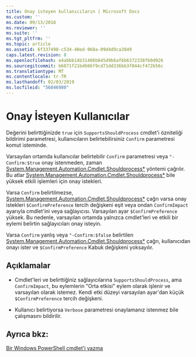 ```yaml
---
title: Onay isteyen kullanıcıların | Microsoft Docs
ms.custom: ''
ms.date: 09/13/2016
ms.reviewer: ''
ms.suite: ''
ms.tgt_pltfrm: ''
ms.topic: article
ms.assetid: 6f337498-c534-40ed-968a-09d4d9ca3849
caps.latest.revision: 8
ms.openlocfilehash: e4abbb14b31406b845d9b6af6b6372338fb0d926
ms.sourcegitcommit: b6871f21bd666f9cd71dd336bb3f844cf472b56c
ms.translationtype: MT
ms.contentlocale: tr-TR
ms.lasthandoff: 02/03/2019
ms.locfileid: "56846980"
---
```

# <a name="users-requesting-confirmation"></a>Onay İsteyen Kullanıcılar

Değerini belirttiğinizde `true` için `SupportsShouldProcess` cmdlet'i özniteliği bildirimi parametresi, kullanıcıların belirtebilirsiniz `Confirm` parametresi komut isteminde.

Varsayılan ortamda kullanıcılar belirtebilir `Confirm` parametresi veya `"-Confirm:$true` onay istenmeden, zaman [System.Management.Automation.Cmdlet.Shouldprocess*](/dotnet/api/System.Management.Automation.Cmdlet.ShouldProcess) yöntemi çağrılır. Bu atlar [System.Management.Automation.Cmdlet.Shouldprocess*](/dotnet/api/System.Management.Automation.Cmdlet.ShouldProcess) bile yüksek etkili işlemleri için onay istekleri.

Varsa `Confirm` belirtilmezse, [System.Management.Automation.Cmdlet.Shouldprocess*](/dotnet/api/System.Management.Automation.Cmdlet.ShouldProcess) çağrı varsa onay istekleri `$ConfirmPreference` tercih değişkeni eşit veya ondan `ConfirmImpact` ayarıyla cmdlet'ini veya sağlayıcısı. Varsayılan ayar `$ConfirmPreference` yüksek. Bu nedenle, varsayılan ortamda yalnızca cmdlet'leri ve etkili bir eylemi belirtin sağlayıcıları onay isteyin.

Varsa `Confirm` yanlış veya `"-Confirm:$false` belirtilen [System.Management.Automation.Cmdlet.Shouldprocess*](/dotnet/api/System.Management.Automation.Cmdlet.ShouldProcess) çağrı, kullanıcıdan onayı ister ve `$ConfirmPreference` Kabuk değişkeni yoksayılır.

## <a name="remarks"></a>Açıklamalar

- Cmdlet'leri ve belirttiğiniz sağlayıcılarına `SupportsShouldProcess`, ama `ConfirmImpact`, bu eylemlerin "Orta etkisi" eylem olarak işlenir ve varsayılan olarak istemez. Kendi etki düzeyi varsayılan ayar'dan küçük `$ConfirmPreference` tercih değişkeni.

- Kullanıcı belirtiyorsa `Verbose` parametresi onaylamanız istenmez bile çalışmasını bildirilir.

## <a name="see-also"></a>Ayrıca bkz:

[Bir Windows PowerShell cmdlet'i yazma](./writing-a-windows-powershell-cmdlet.md)
